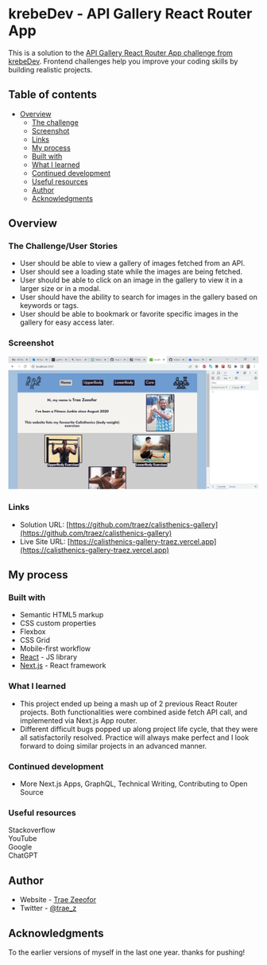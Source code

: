 # krebeDev - API Gallery React Router App

This is a solution to the [API Gallery React Router App challenge from krebeDev](https://github.com/krebeDev/cool-cats). Frontend challenges help you improve your coding skills by building realistic projects.  

## Table of contents

- [Overview](#overview)
  - [The challenge](#the-challenge)
  - [Screenshot](#screenshot)
  - [Links](#links)
  - [My process](#my-process)
  - [Built with](#built-with)
  - [What I learned](#what-i-learned)
  - [Continued development](#continued-development)
  - [Useful resources](#useful-resources)
  - [Author](#author)
  - [Acknowledgments](#acknowledgments)

## Overview

### The Challenge/User Stories
  
- User should be able to view a gallery of images fetched from an API.
- User should see a loading state while the images are being fetched.
- User should be able to click on an image in the gallery to view it in a larger size or in a modal.
- User should have the ability to search for images in the gallery based on keywords or tags.
- User should be able to bookmark or favorite specific images in the gallery for easy access later.   

### Screenshot

![](/public/images/screenshot-desktop.png)

### Links

- Solution URL: [https://github.com/traez/calisthenics-gallery](https://github.com/traez/calisthenics-gallery)
- Live Site URL: [https://calisthenics-gallery-traez.vercel.app](https://calisthenics-gallery-traez.vercel.app)

## My process

### Built with

- Semantic HTML5 markup
- CSS custom properties
- Flexbox
- CSS Grid
- Mobile-first workflow
- [React](https://reactjs.org/) - JS library
- [Next.js](https://nextjs.org/) - React framework

### What I learned

- This project ended up being a mash up of 2 previous React Router projects. Both functionalities were combined aside fetch API call, and implemented via Next.js App router.  
- Different difficult bugs popped up along project life cycle, that they were all satisfactorily resolved. Practice will always make perfect and I look forward to doing similar projects in an advanced manner.  

### Continued development

- More Next.js Apps, GraphQL, Technical Writing, Contributing to Open Source

### Useful resources

Stackoverflow  
YouTube  
Google  
ChatGPT 

## Author

- Website - [Trae Zeeofor](https://github.com/traez)  
- Twitter - [@trae_z](https://twitter.com/trae_z) 

## Acknowledgments

To the earlier versions of myself in the last one year. thanks for pushing!

